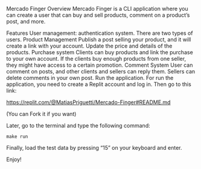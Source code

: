 Mercado Finger
Overview
Mercado Finger is a CLI application where you can create a user that can buy and sell products, comment on a product’s post, and more.

Features
User management:
authentication system.
There are two types of users.
Product Management
Publish a post selling your product, and it will create a link with your account.
Update the price and details of the products.
Purchase system
Clients can buy products and link the purchase to your own account.
If the clients buy enough products from one seller, they might have access to a certain promotion.
Comment System
User can comment on posts, and other clients and sellers can reply them.
Sellers can delete comments in your own post.
Run the application.
For run the application, you need to create a Replit account and log in.
Then go to this link:

https://replit.com/@MatiasPriguetti/Mercado-Finger#README.md

(You can Fork it if you want)

Later, go to the terminal and type the following command:

    make run
Finally, load the test data by pressing “15” on your keyboard and enter.

Enjoy!
